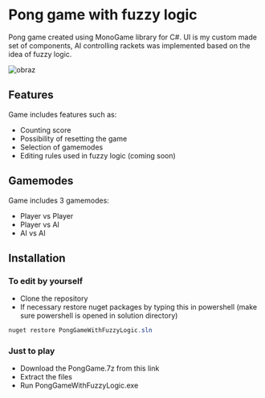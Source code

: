 # Pong game with fuzzy logic
Pong game created using MonoGame library for C#. UI is my custom made set of components, AI controlling rackets was implemented based on the idea of fuzzy logic.

![obraz](https://github.com/user-attachments/assets/63879e75-dcd3-4bce-89b1-c9a2933dfd7e)

## Features
Game includes features such as:
 - Counting score
 - Possibility of resetting the game
 - Selection of gamemodes
 - Editing rules used in fuzzy logic (coming soon)
## Gamemodes
Game includes 3 gamemodes: 
  - Player vs Player
  - Player vs AI
  - AI vs AI
## Installation
### To edit by yourself 
- Clone the repository
- If necessary restore nuget packages by typing this in powershell (make sure powershell is opened in solution directory)
```powershell
nuget restore PongGameWithFuzzyLogic.sln
```
### Just to play
- Download the PongGame.7z from this link 
- Extract the files
- Run PongGameWithFuzzyLogic.exe

